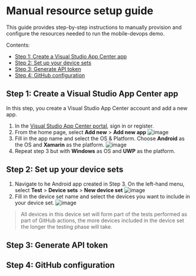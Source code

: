 # Manual resource setup guide
This guide provides step-by-step instructions to manually provision and configure the resources needed to run the mobile-devops demo.

Contents:
- [Step 1: Create a Visual Studio App Center app](https://github.com/danelbernau/mobile-devops/new/main?readme=1#step-1-create-a-visual-studio-app-center-app)
- [Step 2: Set up your device sets](https://github.com/danelbernau/mobile-devops/new/main?readme=1#step-2-set-up-your-device-sets)
- [Step 3: Generate API token](https://github.com/danelbernau/mobile-devops/new/main?readme=1#step-3-generate-api-token)
- [Step 4: GitHub configuration](https://github.com/danelbernau/mobile-devops/new/main?readme=1#step-4-github-configuration)


## Step 1: Create a Visual Studio App Center app
In this step, you create a Visual Studio App Center account and add a new app.
1. In the [Visual Studio App Center portal](https://appcenter.ms![image](https://user-images.githubusercontent.com/107197611/174560552-1fdb96ca-156b-46bf-8baf-c61233fb80d6.png)
), sign in or register.
2. From the home page, select **Add new** > **Add new app** ![image](https://user-images.githubusercontent.com/107197611/174562762-940b61f8-9c6b-4a36-af49-081ba03a5c88.png)
3. Fill in the app name and select the OS & Platform. Choose **Android** as the OS and **Xamarin** as the platform. ![image](https://user-images.githubusercontent.com/107197611/174565930-aedd09b6-042d-4f0f-a85a-7c8ef9b1c2b1.png)
4. Repeat step 3 but with **Windows** as OS and **UWP** as the platform.

## Step 2: Set up your device sets
1. Navigate to he Android app created in Step 3. On the left-hand menu, select **Test** > **Device sets** > **New device set** ![image](https://user-images.githubusercontent.com/107197611/174572054-de4ce927-ccea-4b33-9324-2ccfdd5c2c12.png)
2. Fill in the device set name and select the devices you want to include in your device set. ![image](https://user-images.githubusercontent.com/107197611/174574721-7b9283f8-27a5-4795-a379-9acb626f01cf.png)

> All devices in this device set will form part of the tests performed as part of GitHub actions, the more devices included in the device set the longer the testing phase will take.

## Step 3: Generate API token

## Step 4: GitHub configuration
